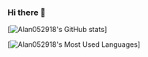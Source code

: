 ### Hi there 👋

<!--
**Alan052918/Alan052918** is a ✨ _special_ ✨ repository because its `README.md` (this file) appears on your GitHub profile.

Here are some ideas to get you started:

- 🔭 I’m currently working on ...
- 🌱 I’m currently learning ...
- 👯 I’m looking to collaborate on ...
- 🤔 I’m looking for help with ...
- 💬 Ask me about ...
- 📫 How to reach me: ...
- 😄 Pronouns: ...
- ⚡ Fun fact: ...
-->

[![Alan052918's GitHub stats](https://github-readme-stats.vercel.app/api?username=Alan052918)]

[![Alan052918's Most Used Languages](https://github-readme-stats.vercel.app/api/top-langs/?username=Alan052918)]

